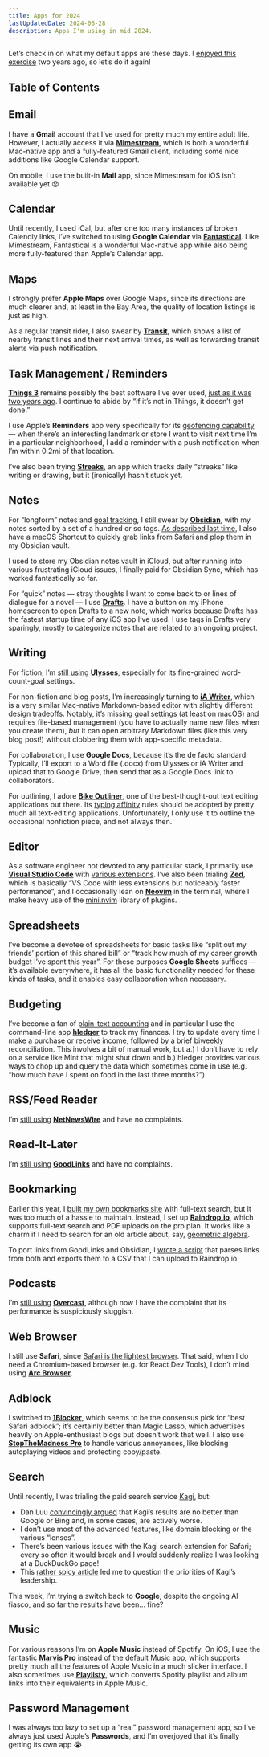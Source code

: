 ```yaml
---
title: Apps for 2024
lastUpdatedDate: 2024-06-28
description: Apps I'm using in mid 2024.
---
```


Let’s check in on what my default apps are these days. I [enjoyed this exercise](https://rwblickhan.org/newsletters/rwblog-tools-for-2022/) two years ago, so let’s do it again!

## Table of Contents

## Email

I have a **Gmail** account that I’ve used for pretty much my entire adult life. However, I actually access it via [**Mimestream**](https://mimestream.com), which is both a wonderful Mac-native app and a fully-featured Gmail client, including some nice additions like Google Calendar support.

On mobile, I use the built-in **Mail** app, since Mimestream for iOS isn’t available yet 😞

## Calendar

Until recently, I used iCal, but after one too many instances of broken Calendly links, I’ve switched to using **Google Calendar** via [**Fantastical**](https://flexibits.com/fantastical). Like Mimestream, Fantastical is a wonderful Mac-native app while also being more fully-featured than Apple’s Calendar app.

## Maps

I strongly prefer **Apple Maps** over Google Maps, since its directions are much clearer and, at least in the Bay Area, the quality of location listings is just as high.

As a regular transit rider, I also swear by [**Transit**](https://transitapp.com), which shows a list of nearby transit lines and their next arrival times, as well as forwarding transit alerts via push notification.

## Task Management / Reminders

[**Things 3**](https://culturedcode.com/things/) remains possibly the best software I’ve ever used, [just as it was two years ago](https://rwblickhan.org/newsletters/rwblog-tools-for-2022/#task-management). I continue to abide by “if it’s not in Things, it doesn’t get done.”

I use Apple’s **Reminders** app very specifically for its [geofencing capability](https://x.com/rstephens/status/1534680010539184128) — when there’s an interesting landmark or store I want to visit next time I’m in a particular neighborhood, I add a reminder with a push notification when I’m within 0.2mi of that location.

I’ve also been trying [**Streaks**](https://streaksapp.com), an app which tracks daily “streaks” like writing or drawing, but it (ironically) hasn’t stuck yet.

## Notes

For “longform” notes and [goal tracking](https://rwblickhan.org/essays/yearly-goals/), I still swear by [**Obsidian**](https://obsidian.md), with my notes sorted by a set of a hundred or so tags. [As described last time](https://rwblickhan.org/newsletters/rwblog-tools-for-2022/#notes), I also have a macOS Shortcut to quickly grab links from Safari and plop them in my Obsidian vault.

I used to store my Obsidian notes vault in iCloud, but after running into various frustrating iCloud issues, I finally paid for Obsidian Sync, which has worked fantastically so far.

For “quick” notes — stray thoughts I want to come back to or lines of dialogue for a novel — I use [**Drafts**](https://getdrafts.com). I have a button on my iPhone homescreen to open Drafts to a new note, which works because Drafts has the fastest startup time of any iOS app I’ve used. I use tags in Drafts very sparingly, mostly to categorize notes that are related to an ongoing project.

## Writing

For fiction, I’m [still using](https://rwblickhan.org/newsletters/rwblog-tools-for-2022/#writing) [**Ulysses**](https://ulysses.app), especially for its fine-grained word-count-goal settings.

For non-fiction and blog posts, I’m increasingly turning to [**iA Writer**](https://ia.net/writer), which is a very similar Mac-native Markdown-based editor with slightly different design tradeoffs. Notably, it’s missing goal settings (at least on macOS) and requires file-based management (you have to actually name new files when you create them), *but* it can open arbitrary Markdown files (like this very blog post!) without clobbering them with app-specific metadata.

For collaboration, I use **Google Docs**, because it’s the de facto standard. Typically, I’ll export to a Word file (.docx) from Ulysses or iA Writer and upload that to Google Drive, then send that as a Google Docs link to collaborators.

For outlining, I adore [**Bike Outliner**](https://www.hogbaysoftware.com/bike/), one of the best-thought-out text editing applications out there. Its [typing affinity](https://www.hogbaysoftware.com/posts/bike-rich-text/) rules should be adopted by pretty much all text-editing applications. Unfortunately, I only use it to outline the occasional nonfiction piece, and not always then.

## Editor

As a software engineer not devoted to any particular stack, I primarily use [**Visual Studio Code**](https://code.visualstudio.com) with [various extensions](https://github.com/rwblickhan/dotfiles/blob/cf68e0b315d6673a87ef81f284055f101fa30d4b/.config/Brewfile#L111). I’ve also been trialing [**Zed**](https://zed.dev), which is basically “VS Code with less extensions but noticeably faster performance”, and I occasionally lean on [**Neovim**](https://neovim.io) in the terminal, where I make heavy use of the [mini.nvim](https://github.com/echasnovski/mini.nvim) library of plugins.

## Spreadsheets

I’ve become a devotee of spreadsheets for basic tasks like “split out my friends’ portion of this shared bill” or “track how much of my career growth budget I’ve spent this year”. For these purposes **Google Sheets** suffices — it’s available everywhere, it has all the basic functionality needed for these kinds of tasks, and it enables easy collaboration when necessary.

## Budgeting

I’ve become a fan of [plain-text accounting](https://plaintextaccounting.org/) and in particular I use the command-line app [**hledger**](https://hledger.org) to track my finances. I try to update every time I make a purchase or receive income, followed by a brief biweekly reconciliation. This involves a bit of manual work, but a.) I don’t have to rely on a service like Mint that might shut down and b.) hledger provides various ways to chop up and query the data which sometimes come in use (e.g. “how much have I spent on food in the last three months?”).

## RSS/Feed Reader

I’m [still using](https://rwblickhan.org/newsletters/rwblog-tools-for-2022/#rss) [**NetNewsWire**](https://netnewswire.com) and have no complaints.

## Read-It-Later

I’m [still using](https://rwblickhan.org/newsletters/rwblog-tools-for-2022/#link-savingread-it-later) [**GoodLinks**](https://goodlinks.app) and have no complaints.

## Bookmarking

Earlier this year, I [built my own bookmarks site](https://rwblickhan.org/technical/bookmarks/) with full-text search, but it was too much of a hassle to maintain. Instead, I set up [**Raindrop.io**](https://raindrop.io), which supports full-text search and PDF uploads on the pro plan. It works like a charm if I need to search for an old article about, say, [geometric algebra](https://alexkritchevsky.com/2024/02/28/geometric-algebra.html).

To port links from GoodLinks and Obsidian, I [wrote a script](https://github.com/rwblickhan/bookmarks/blob/main/export_raindrop.ts) that parses links from both and exports them to a CSV that I can upload to Raindrop.io.

## Podcasts

I’m [still using](https://rwblickhan.org/newsletters/rwblog-tools-for-2022/#podcasts) [**Overcast**](https://overcast.fm), although now I have the complaint that its performance is suspiciously sluggish.

## Web Browser

I still use **Safari**, since [Safari is the lightest browser](https://rwblickhan.org/newsletters/once-the-canadians-in-the-audience-recover-from-their-shock/#safari-is-the-lightest-browser). That said, when I do need a Chromium-based browser (e.g. for React Dev Tools), I don’t mind using [**Arc Browser**](https://arc.net).

## Adblock

I switched to [**1Blocker**](https://1blocker.com), which seems to be the consensus pick for “best Safari adblock”; it’s certainly better than Magic Lasso, which advertises heavily on Apple-enthusiast blogs but doesn’t work that well. I also use [**StopTheMadness Pro**](https://underpassapp.com/StopTheMadness/) to handle various annoyances, like blocking autoplaying videos and protecting copy/paste.

## Search

Until recently, I was trialing the paid search service [Kagi](https://kagi.com), but:

- Dan Luu [convincingly argued](https://danluu.com/seo-spam/) that Kagi’s results are no better than Google or Bing and, in some cases, are actively worse.
- I don’t use most of the advanced features, like domain blocking or the various “lenses”.
- There’s been various issues with the Kagi search extension for Safari; every so often it would break and I would suddenly realize I was looking at a DuckDuckGo page!
- This [rather spicy article](https://d-shoot.net/kagi.html) led me to question the priorities of Kagi’s leadership.

This week, I’m trying a switch back to **Google**, despite the ongoing AI fiasco, and so far the results have been... fine?

## Music

For various reasons I’m on **Apple Music** instead of Spotify. On iOS, I use the fantastic [**Marvis Pro**](https://apps.apple.com/us/app/marvis-pro/id1447768809) instead of the default Music app, which supports pretty much all the features of Apple Music in a much slicker interface. I also sometimes use [**Playlisty**](https://www.obdura.com/playlisty/), which converts Spotify playlist and album links into their equivalents in Apple Music.

## Password Management

I was always too lazy to set up a “real” password management app, so I’ve always just used Apple’s **Passwords**, and I’m overjoyed that it’s finally getting its own app 😭
